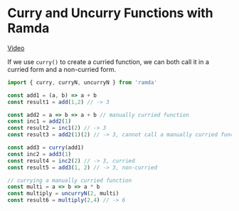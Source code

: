 #  Curry and Uncurry Functions with Ramda
[Video](https://egghead.io/lessons/javascript-curry-and-uncurry-functions-with-ramda?pl=learn-ramda-js-ec318ad7)

If we use ``curry()`` to create a curried function, we can both call it in a curried form and a non-curried form.

```js
import { curry, curryN, uncurryN } from 'ramda'

const add1 = (a, b) => a + b
const result1 = add(1,2) // -> 3

const add2 = a => b => a + b // manually curried function
const inc1 = add2(1)
const result2 = inc1(2) // -> 3
const result3 = add2(1)(2) // -> 3, cannot call a manually curried function in a non-curried way

const add3 = curry(add1)
const inc2 = add3(1)
const result4 = inc2(2) // -> 3, curried
const result5 = add3(1, 2) // -> 3, non-curried

// currying a manually curried function
const multi = a => b => a * b
const multiply = uncurryN(2, multi)
const result6 = multiply(2,4) // -> 6
```
